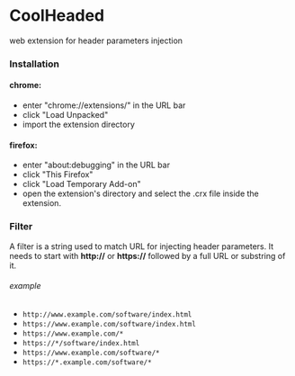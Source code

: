 # CoolHeaded
web extension for header parameters injection

### Installation

#### chrome:

- enter "chrome://extensions/" in the URL bar
- click "Load Unpacked"
- import the extension directory
 
#### firefox:

- enter "about:debugging" in the URL bar
- click "This Firefox"
- click "Load Temporary Add-on"
- open the extension's directory and select the .crx file inside the extension.

### Filter 

A filter is a string used to match URL for injecting header parameters.
It needs to start with <b>http://</b> or <b>https://</b> followed by a full URL or substring of it.

###### example

- ```http://www.example.com/software/index.html```
- ```https://www.example.com/software/index.html  ```
- ```https://www.example.com/*  ```
- ```https://*/software/index.html  ```
- ```https://www.example.com/software/*  ```
- ```https://*.example.com/software/*  ```



